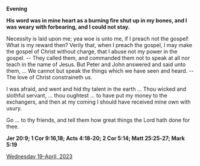 **Evening**

**His word was in mine heart as a burning fire shut up in my bones, and I was weary with forbearing, and I could not stay.**
 
Necessity is laid upon me; yea woe is unto me, if I preach not the gospel! What is my reward then? Verily that, when I preach the gospel, I may make the gospel of Christ without charge, that I abuse not my power in the gospel. -- They called them, and commanded them not to speak at all nor teach in the name of Jesus. But Peter and John answered and said unto them, ... We cannot but speak the things which we have seen and heard. -- The love of Christ constraineth us.
 
I was afraid, and went and hid thy talent in the earth ... Thou wicked and slothful servant, ... thou oughtest ... to have put my money to the exchangers, and then at my coming I should have received mine own with usury.
 
Go ... to thy friends, and tell them how great things the Lord hath done for thee.  

**Jer 20:9; 1 Cor 9:16,18; Acts 4:18‑20; 2 Cor 5:14; Matt 25:25‑27; Mark 5:19**

[Wednesday 19-April, 2023](https://t.me/daily_light)
